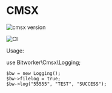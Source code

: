 # CMSX

![cmsx version](https://img.shields.io/badge/version-v1.0.0-green.svg)

![CI](https://github.com/b1tw0rker/cmsx/actions/workflows/main.yml/badge.svg)

Usage:

use Bitworker\Cmsx\Logging;

```
$bw = new Logging();
$bw->filelog = true;
$bw->log("55555", "TEST", "SUCCESS");
```
